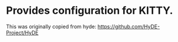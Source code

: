 # Provides configuration for KITTY.

This was originally copied from hyde:
https://github.com/HyDE-Project/HyDE
